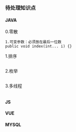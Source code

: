 ### 待处理知识点

#### JAVA

0.零散

```
1.可变参数：必须放在最后一位数
public void index(int... i) {}
```



1.排序

```

```

2.枚举

```

```

3.多线程

```

```

#### JS



#### VUE



#### MYSQL



